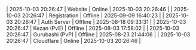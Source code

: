 | 2025-10-03 20:26:47 | Website | Online | 2025-10-03 20:26:46 |
| 2025-10-03 20:26:47 | Registration | Offline | 2025-09-09 16:40:23 |
| 2025-10-03 20:26:47 | Auth Server | Offline | 2025-08-18 09:33:31 |
| 2025-10-03 20:26:47 | Kezan (PvE) | Offline | 2025-08-03 17:58:02 |
| 2025-10-03 20:26:47 | Gurubashi (PvP) | Offline | 2025-08-23 21:44:06 |
| 2025-10-03 20:26:47 | Cloudflare | Online | 2025-10-03 20:26:46 |
